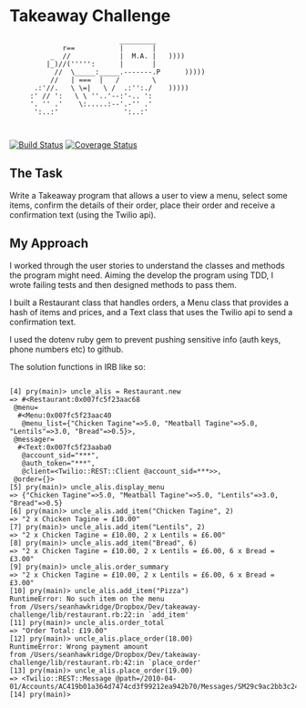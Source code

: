 Takeaway Challenge
==================

`````
                           _________
             r==           |       |
          _  //            |  M.A. |   ))))
         |_)//(''''':      |       |
           //  \_____:_____.-------.P      )))))
          //   | ===  |   /        \
      .:'//.   \ \=|   \ /  .:'':./    )))))
     :' // ':   \ \ ''..'--:'-.. ':
     '. '' .'    \:.....:--'.-'' .'
      ':..:'                ':..:'



`````

[![Build Status](https://travis-ci.org/seanhawkridge/takeaway-challenge.svg?branch=master)](https://travis-ci.org/seanhawkridge/takeaway-challenge)
[![Coverage Status](https://coveralls.io/repos/github/seanhawkridge/takeaway-challenge/badge.svg?branch=master)](https://coveralls.io/github/seanhawkridge/takeaway-challenge?branch=master)

The Task
--------

Write a Takeaway program that allows a user to view a menu, select some items, confirm the details of their order, place their order and receive a confirmation text (using the Twilio api).

My Approach
-----------

I worked through the user stories to understand the classes and methods the program might need. Aiming the develop the program using TDD, I wrote failing tests and then designed methods to pass them.

I built a Restaurant class that handles orders, a Menu class that provides a hash of items and prices, and a Text class that uses the Twilio api to send a confirmation text.

I used the dotenv ruby gem to prevent pushing sensitive info (auth keys, phone numbers etc) to github.

The solution functions in IRB like so:

`````

[4] pry(main)> uncle_alis = Restaurant.new
=> #<Restaurant:0x007fc5f23aac68
 @menu=
  #<Menu:0x007fc5f23aac40
   @menu_list={"Chicken Tagine"=>5.0, "Meatball Tagine"=>5.0, "Lentils"=>3.0, "Bread"=>0.5}>,
 @messager=
  #<Text:0x007fc5f23aaba0
   @account_sid="***",
   @auth_token="***",
   @client=<Twilio::REST::Client @account_sid=***>>,
 @order={}>
[5] pry(main)> uncle_alis.display_menu
=> {"Chicken Tagine"=>5.0, "Meatball Tagine"=>5.0, "Lentils"=>3.0, "Bread"=>0.5}
[6] pry(main)> uncle_alis.add_item("Chicken Tagine", 2)
=> "2 x Chicken Tagine = £10.00"
[7] pry(main)> uncle_alis.add_item("Lentils", 2)
=> "2 x Chicken Tagine = £10.00, 2 x Lentils = £6.00"
[8] pry(main)> uncle_alis.add_item("Bread", 6)
=> "2 x Chicken Tagine = £10.00, 2 x Lentils = £6.00, 6 x Bread = £3.00"
[9] pry(main)> uncle_alis.order_summary
=> "2 x Chicken Tagine = £10.00, 2 x Lentils = £6.00, 6 x Bread = £3.00"
[10] pry(main)> uncle_alis.add_item("Pizza")
RuntimeError: No such item on the menu
from /Users/seanhawkridge/Dropbox/Dev/takeaway-challenge/lib/restaurant.rb:22:in `add_item'
[11] pry(main)> uncle_alis.order_total
=> "Order Total: £19.00"
[12] pry(main)> uncle_alis.place_order(18.00)
RuntimeError: Wrong payment amount
from /Users/seanhawkridge/Dropbox/Dev/takeaway-challenge/lib/restaurant.rb:42:in `place_order'
[13] pry(main)> uncle_alis.place_order(19.00)
=> <Twilio::REST::Message @path=/2010-04-01/Accounts/AC419b01a364d7474cd3f99212ea942b70/Messages/SM29c9ac2bb3c246a1bc5dfaf7d4d1aa14>
[14] pry(main)>


`````
